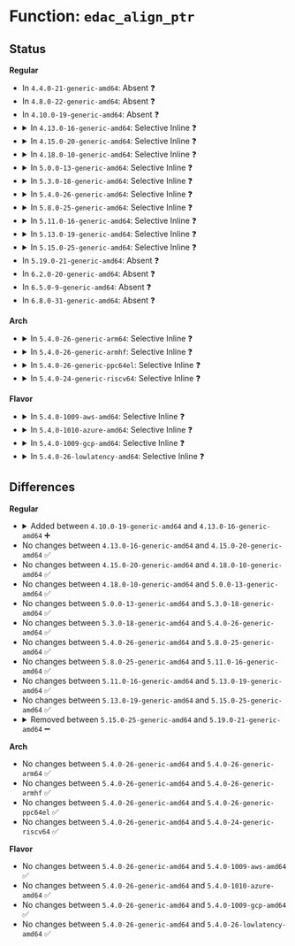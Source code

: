 # Function: <code>edac_align_ptr</code>

## Status
<b>Regular</b>
<ul>
<li>
In <code>4.4.0-21-generic-amd64</code>: Absent ❓
</li>
<li>
In <code>4.8.0-22-generic-amd64</code>: Absent ❓
</li>
<li>
In <code>4.10.0-19-generic-amd64</code>: Absent ❓
</li>
<li>
<details>
<summary>In <code>4.13.0-16-generic-amd64</code>: Selective Inline ❓</summary>

```c
void * edac_align_ptr(void * * p, unsigned int size, int n_elems)
```

```json
{
  "name": "edac_align_ptr",
  "collision_type": "Unique Global",
  "inline_type": "Selective",
  "funcs": [
    {
      "addr": 18446744071586566511,
      "name": "edac_align_ptr",
      "external": true,
      "loc": "drivers/edac/edac_mc.c:239",
      "file": "drivers/edac/edac_mc.c",
      "inline": "not declared, inlined",
      "caller_inline": [
        "drivers/edac/edac_mc.c:edac_mc_alloc",
        "drivers/edac/edac_mc.c:edac_mc_alloc",
        "drivers/edac/edac_mc.c:edac_mc_alloc",
        "drivers/edac/edac_mc.c:edac_mc_alloc"
      ],
      "caller_func": [
        "drivers/edac/edac_device.c:edac_device_alloc_ctl_info",
        "drivers/edac/edac_device.c:edac_device_alloc_ctl_info",
        "drivers/edac/edac_device.c:edac_device_alloc_ctl_info",
        "drivers/edac/edac_device.c:edac_device_alloc_ctl_info",
        "drivers/edac/edac_device.c:edac_device_alloc_ctl_info",
        "drivers/edac/edac_pci.c:edac_pci_alloc_ctl_info",
        "drivers/edac/edac_pci.c:edac_pci_alloc_ctl_info"
      ]
    }
  ],
  "symbols": [
    {
      "addr": 18446744071586568112,
      "name": "edac_align_ptr",
      "section": ".text",
      "bind": "STB_GLOBAL",
      "size": 98
    }
  ]
}
```
</details>
</li>
<li>
<details>
<summary>In <code>4.15.0-20-generic-amd64</code>: Selective Inline ❓</summary>

```c
void * edac_align_ptr(void * * p, unsigned int size, int n_elems)
```

```json
{
  "name": "edac_align_ptr",
  "collision_type": "Unique Global",
  "inline_type": "Selective",
  "funcs": [
    {
      "addr": 18446744071587033567,
      "name": "edac_align_ptr",
      "external": true,
      "loc": "drivers/edac/edac_mc.c:239",
      "file": "drivers/edac/edac_mc.c",
      "inline": "not declared, inlined",
      "caller_inline": [
        "drivers/edac/edac_mc.c:edac_mc_alloc",
        "drivers/edac/edac_mc.c:edac_mc_alloc",
        "drivers/edac/edac_mc.c:edac_mc_alloc",
        "drivers/edac/edac_mc.c:edac_mc_alloc"
      ],
      "caller_func": [
        "drivers/edac/edac_device.c:edac_device_alloc_ctl_info",
        "drivers/edac/edac_device.c:edac_device_alloc_ctl_info",
        "drivers/edac/edac_device.c:edac_device_alloc_ctl_info",
        "drivers/edac/edac_device.c:edac_device_alloc_ctl_info",
        "drivers/edac/edac_device.c:edac_device_alloc_ctl_info",
        "drivers/edac/edac_pci.c:edac_pci_alloc_ctl_info",
        "drivers/edac/edac_pci.c:edac_pci_alloc_ctl_info"
      ]
    }
  ],
  "symbols": [
    {
      "addr": 18446744071587035168,
      "name": "edac_align_ptr",
      "section": ".text",
      "bind": "STB_GLOBAL",
      "size": 98
    }
  ]
}
```
</details>
</li>
<li>
<details>
<summary>In <code>4.18.0-10-generic-amd64</code>: Selective Inline ❓</summary>

```c
void * edac_align_ptr(void * * p, unsigned int size, int n_elems)
```

```json
{
  "name": "edac_align_ptr",
  "collision_type": "Unique Global",
  "inline_type": "Selective",
  "funcs": [
    {
      "addr": 18446744071587331416,
      "name": "edac_align_ptr",
      "external": true,
      "loc": "drivers/edac/edac_mc.c:241",
      "file": "drivers/edac/edac_mc.c",
      "inline": "not declared, inlined",
      "caller_inline": [
        "drivers/edac/edac_mc.c:edac_mc_alloc",
        "drivers/edac/edac_mc.c:edac_mc_alloc",
        "drivers/edac/edac_mc.c:edac_mc_alloc"
      ],
      "caller_func": [
        "drivers/edac/edac_device.c:edac_device_alloc_ctl_info",
        "drivers/edac/edac_device.c:edac_device_alloc_ctl_info",
        "drivers/edac/edac_device.c:edac_device_alloc_ctl_info",
        "drivers/edac/edac_device.c:edac_device_alloc_ctl_info",
        "drivers/edac/edac_device.c:edac_device_alloc_ctl_info",
        "drivers/edac/edac_pci.c:edac_pci_alloc_ctl_info",
        "drivers/edac/edac_pci.c:edac_pci_alloc_ctl_info"
      ]
    }
  ],
  "symbols": [
    {
      "addr": 18446744071587332944,
      "name": "edac_align_ptr",
      "section": ".text",
      "bind": "STB_GLOBAL",
      "size": 98
    }
  ]
}
```
</details>
</li>
<li>
<details>
<summary>In <code>5.0.0-13-generic-amd64</code>: Selective Inline ❓</summary>

```c
void * edac_align_ptr(void * * p, unsigned int size, int n_elems)
```

```json
{
  "name": "edac_align_ptr",
  "collision_type": "Unique Global",
  "inline_type": "Selective",
  "funcs": [
    {
      "addr": 18446744071587509738,
      "name": "edac_align_ptr",
      "external": true,
      "loc": "drivers/edac/edac_mc.c:239",
      "file": "drivers/edac/edac_mc.c",
      "inline": "not declared, inlined",
      "caller_inline": [
        "drivers/edac/edac_mc.c:edac_mc_alloc",
        "drivers/edac/edac_mc.c:edac_mc_alloc",
        "drivers/edac/edac_mc.c:edac_mc_alloc"
      ],
      "caller_func": [
        "drivers/edac/edac_device.c:edac_device_alloc_ctl_info",
        "drivers/edac/edac_device.c:edac_device_alloc_ctl_info",
        "drivers/edac/edac_device.c:edac_device_alloc_ctl_info",
        "drivers/edac/edac_device.c:edac_device_alloc_ctl_info",
        "drivers/edac/edac_device.c:edac_device_alloc_ctl_info",
        "drivers/edac/edac_pci.c:edac_pci_alloc_ctl_info",
        "drivers/edac/edac_pci.c:edac_pci_alloc_ctl_info"
      ]
    }
  ],
  "symbols": [
    {
      "addr": 18446744071587511296,
      "name": "edac_align_ptr",
      "section": ".text",
      "bind": "STB_GLOBAL",
      "size": 98
    }
  ]
}
```
</details>
</li>
<li>
<details>
<summary>In <code>5.3.0-18-generic-amd64</code>: Selective Inline ❓</summary>

```c
void * edac_align_ptr(void * * p, unsigned int size, int n_elems)
```

```json
{
  "name": "edac_align_ptr",
  "collision_type": "Unique Global",
  "inline_type": "Selective",
  "funcs": [
    {
      "addr": 18446744071587783752,
      "name": "edac_align_ptr",
      "external": true,
      "loc": "drivers/edac/edac_mc.c:239",
      "file": "drivers/edac/edac_mc.c",
      "inline": "not declared, inlined",
      "caller_inline": [
        "drivers/edac/edac_mc.c:edac_mc_alloc",
        "drivers/edac/edac_mc.c:edac_mc_alloc",
        "drivers/edac/edac_mc.c:edac_mc_alloc"
      ],
      "caller_func": [
        "drivers/edac/edac_device.c:edac_device_alloc_ctl_info",
        "drivers/edac/edac_device.c:edac_device_alloc_ctl_info",
        "drivers/edac/edac_device.c:edac_device_alloc_ctl_info",
        "drivers/edac/edac_device.c:edac_device_alloc_ctl_info",
        "drivers/edac/edac_device.c:edac_device_alloc_ctl_info",
        "drivers/edac/edac_pci.c:edac_pci_alloc_ctl_info",
        "drivers/edac/edac_pci.c:edac_pci_alloc_ctl_info"
      ]
    }
  ],
  "symbols": [
    {
      "addr": 18446744071587785152,
      "name": "edac_align_ptr",
      "section": ".text",
      "bind": "STB_GLOBAL",
      "size": 98
    }
  ]
}
```
</details>
</li>
<li>
<details>
<summary>In <code>5.4.0-26-generic-amd64</code>: Selective Inline ❓</summary>

```c
void * edac_align_ptr(void * * p, unsigned int size, int n_elems)
```

```json
{
  "name": "edac_align_ptr",
  "collision_type": "Unique Global",
  "inline_type": "Selective",
  "funcs": [
    {
      "addr": 18446744071587988488,
      "name": "edac_align_ptr",
      "external": true,
      "loc": "drivers/edac/edac_mc.c:239",
      "file": "drivers/edac/edac_mc.c",
      "inline": "not declared, inlined",
      "caller_inline": [
        "drivers/edac/edac_mc.c:edac_mc_alloc",
        "drivers/edac/edac_mc.c:edac_mc_alloc",
        "drivers/edac/edac_mc.c:edac_mc_alloc"
      ],
      "caller_func": [
        "drivers/edac/edac_device.c:edac_device_alloc_ctl_info",
        "drivers/edac/edac_device.c:edac_device_alloc_ctl_info",
        "drivers/edac/edac_device.c:edac_device_alloc_ctl_info",
        "drivers/edac/edac_device.c:edac_device_alloc_ctl_info",
        "drivers/edac/edac_device.c:edac_device_alloc_ctl_info",
        "drivers/edac/edac_pci.c:edac_pci_alloc_ctl_info",
        "drivers/edac/edac_pci.c:edac_pci_alloc_ctl_info"
      ]
    }
  ],
  "symbols": [
    {
      "addr": 18446744071587989888,
      "name": "edac_align_ptr",
      "section": ".text",
      "bind": "STB_GLOBAL",
      "size": 98
    }
  ]
}
```
</details>
</li>
<li>
<details>
<summary>In <code>5.8.0-25-generic-amd64</code>: Selective Inline ❓</summary>

```c
void * edac_align_ptr(void * * p, unsigned int size, int n_elems)
```

```json
{
  "name": "edac_align_ptr",
  "collision_type": "Unique Global",
  "inline_type": "Selective",
  "funcs": [
    {
      "addr": 18446744071588843598,
      "name": "edac_align_ptr",
      "external": true,
      "loc": "drivers/edac/edac_mc.c:186",
      "file": "drivers/edac/edac_mc.c",
      "inline": "not declared, inlined",
      "caller_inline": [],
      "caller_func": [
        "drivers/edac/edac_device.c:edac_device_alloc_ctl_info",
        "drivers/edac/edac_device.c:edac_device_alloc_ctl_info",
        "drivers/edac/edac_device.c:edac_device_alloc_ctl_info",
        "drivers/edac/edac_device.c:edac_device_alloc_ctl_info",
        "drivers/edac/edac_device.c:edac_device_alloc_ctl_info",
        "drivers/edac/edac_pci.c:edac_pci_alloc_ctl_info",
        "drivers/edac/edac_pci.c:edac_pci_alloc_ctl_info"
      ]
    }
  ],
  "symbols": [
    {
      "addr": 18446744071588844032,
      "name": "edac_align_ptr",
      "section": ".text",
      "bind": "STB_GLOBAL",
      "size": 98
    }
  ]
}
```
</details>
</li>
<li>
<details>
<summary>In <code>5.11.0-16-generic-amd64</code>: Selective Inline ❓</summary>

```c
void * edac_align_ptr(void * * p, unsigned int size, int n_elems)
```

```json
{
  "name": "edac_align_ptr",
  "collision_type": "Unique Global",
  "inline_type": "Selective",
  "funcs": [
    {
      "addr": 18446744071588859886,
      "name": "edac_align_ptr",
      "external": true,
      "loc": "drivers/edac/edac_mc.c:190",
      "file": "drivers/edac/edac_mc.c",
      "inline": "not declared, inlined",
      "caller_inline": [],
      "caller_func": [
        "drivers/edac/edac_device.c:edac_device_alloc_ctl_info",
        "drivers/edac/edac_device.c:edac_device_alloc_ctl_info",
        "drivers/edac/edac_device.c:edac_device_alloc_ctl_info",
        "drivers/edac/edac_device.c:edac_device_alloc_ctl_info",
        "drivers/edac/edac_device.c:edac_device_alloc_ctl_info",
        "drivers/edac/edac_pci.c:edac_pci_alloc_ctl_info",
        "drivers/edac/edac_pci.c:edac_pci_alloc_ctl_info"
      ]
    }
  ],
  "symbols": [
    {
      "addr": 18446744071588860320,
      "name": "edac_align_ptr",
      "section": ".text",
      "bind": "STB_GLOBAL",
      "size": 98
    }
  ]
}
```
</details>
</li>
<li>
<details>
<summary>In <code>5.13.0-19-generic-amd64</code>: Selective Inline ❓</summary>

```c
void * edac_align_ptr(void * * p, unsigned int size, int n_elems)
```

```json
{
  "name": "edac_align_ptr",
  "collision_type": "Unique Global",
  "inline_type": "Selective",
  "funcs": [
    {
      "addr": 18446744071588746668,
      "name": "edac_align_ptr",
      "external": true,
      "loc": "drivers/edac/edac_mc.c:190",
      "file": "drivers/edac/edac_mc.c",
      "inline": "not declared, inlined",
      "caller_inline": [],
      "caller_func": [
        "drivers/edac/edac_device.c:edac_device_alloc_ctl_info",
        "drivers/edac/edac_device.c:edac_device_alloc_ctl_info",
        "drivers/edac/edac_device.c:edac_device_alloc_ctl_info",
        "drivers/edac/edac_device.c:edac_device_alloc_ctl_info",
        "drivers/edac/edac_device.c:edac_device_alloc_ctl_info",
        "drivers/edac/edac_pci.c:edac_pci_alloc_ctl_info",
        "drivers/edac/edac_pci.c:edac_pci_alloc_ctl_info"
      ]
    }
  ],
  "symbols": [
    {
      "addr": 18446744071588747360,
      "name": "edac_align_ptr",
      "section": ".text",
      "bind": "STB_GLOBAL",
      "size": 98
    }
  ]
}
```
</details>
</li>
<li>
<details>
<summary>In <code>5.15.0-25-generic-amd64</code>: Selective Inline ❓</summary>

```c
void * edac_align_ptr(void * * p, unsigned int size, int n_elems)
```

```json
{
  "name": "edac_align_ptr",
  "collision_type": "Unique Global",
  "inline_type": "Selective",
  "funcs": [
    {
      "addr": 18446744071589437844,
      "name": "edac_align_ptr",
      "external": true,
      "loc": "drivers/edac/edac_mc.c:193",
      "file": "drivers/edac/edac_mc.c",
      "inline": "not declared, inlined",
      "caller_inline": [
        "drivers/edac/edac_mc.c:edac_mc_alloc",
        "drivers/edac/edac_mc.c:edac_mc_alloc"
      ],
      "caller_func": [
        "drivers/edac/edac_device.c:edac_device_alloc_ctl_info",
        "drivers/edac/edac_device.c:edac_device_alloc_ctl_info",
        "drivers/edac/edac_device.c:edac_device_alloc_ctl_info",
        "drivers/edac/edac_device.c:edac_device_alloc_ctl_info",
        "drivers/edac/edac_device.c:edac_device_alloc_ctl_info",
        "drivers/edac/edac_pci.c:edac_pci_alloc_ctl_info",
        "drivers/edac/edac_pci.c:edac_pci_alloc_ctl_info"
      ]
    }
  ],
  "symbols": [
    {
      "addr": 18446744071589438736,
      "name": "edac_align_ptr",
      "section": ".text",
      "bind": "STB_GLOBAL",
      "size": 98
    }
  ]
}
```
</details>
</li>
<li>
In <code>5.19.0-21-generic-amd64</code>: Absent ❓
</li>
<li>
In <code>6.2.0-20-generic-amd64</code>: Absent ❓
</li>
<li>
In <code>6.5.0-9-generic-amd64</code>: Absent ❓
</li>
<li>
In <code>6.8.0-31-generic-amd64</code>: Absent ❓
</li>
</ul>
<b>Arch</b>
<ul>
<li>
<details>
<summary>In <code>5.4.0-26-generic-arm64</code>: Selective Inline ❓</summary>

```c
void * edac_align_ptr(void * * p, unsigned int size, int n_elems)
```

```json
{
  "name": "edac_align_ptr",
  "collision_type": "Unique Global",
  "inline_type": "Selective",
  "funcs": [
    {
      "addr": 18446603336501233160,
      "name": "edac_align_ptr",
      "external": true,
      "loc": "drivers/edac/edac_mc.c:239",
      "file": "drivers/edac/edac_mc.c",
      "inline": "not declared, inlined",
      "caller_inline": [
        "drivers/edac/edac_mc.c:edac_mc_alloc",
        "drivers/edac/edac_mc.c:edac_mc_alloc",
        "drivers/edac/edac_mc.c:edac_mc_alloc"
      ],
      "caller_func": [
        "drivers/edac/edac_device.c:edac_device_alloc_ctl_info",
        "drivers/edac/edac_device.c:edac_device_alloc_ctl_info",
        "drivers/edac/edac_device.c:edac_device_alloc_ctl_info",
        "drivers/edac/edac_device.c:edac_device_alloc_ctl_info",
        "drivers/edac/edac_device.c:edac_device_alloc_ctl_info",
        "drivers/edac/edac_pci.c:edac_pci_alloc_ctl_info",
        "drivers/edac/edac_pci.c:edac_pci_alloc_ctl_info"
      ]
    }
  ],
  "symbols": [
    {
      "addr": 18446603336501234536,
      "name": "edac_align_ptr",
      "section": ".text",
      "bind": "STB_GLOBAL",
      "size": 148
    }
  ]
}
```
</details>
</li>
<li>
<details>
<summary>In <code>5.4.0-26-generic-armhf</code>: Selective Inline ❓</summary>

```c
void * edac_align_ptr(void * * p, unsigned int size, int n_elems)
```

```json
{
  "name": "edac_align_ptr",
  "collision_type": "Unique Global",
  "inline_type": "Selective",
  "funcs": [
    {
      "addr": 3233737236,
      "name": "edac_align_ptr",
      "external": true,
      "loc": "drivers/edac/edac_mc.c:239",
      "file": "drivers/edac/edac_mc.c",
      "inline": "not declared, inlined",
      "caller_inline": [
        "drivers/edac/edac_mc.c:edac_mc_alloc",
        "drivers/edac/edac_mc.c:edac_mc_alloc",
        "drivers/edac/edac_mc.c:edac_mc_alloc",
        "drivers/edac/edac_mc.c:edac_mc_alloc",
        "drivers/edac/edac_mc.c:edac_mc_alloc"
      ],
      "caller_func": [
        "drivers/edac/edac_device.c:edac_device_alloc_ctl_info",
        "drivers/edac/edac_device.c:edac_device_alloc_ctl_info",
        "drivers/edac/edac_device.c:edac_device_alloc_ctl_info",
        "drivers/edac/edac_device.c:edac_device_alloc_ctl_info",
        "drivers/edac/edac_device.c:edac_device_alloc_ctl_info",
        "drivers/edac/edac_pci.c:edac_pci_alloc_ctl_info",
        "drivers/edac/edac_pci.c:edac_pci_alloc_ctl_info"
      ]
    }
  ],
  "symbols": [
    {
      "addr": 3233738736,
      "name": "edac_align_ptr",
      "section": ".text",
      "bind": "STB_GLOBAL",
      "size": 124
    }
  ]
}
```
</details>
</li>
<li>
<details>
<summary>In <code>5.4.0-26-generic-ppc64el</code>: Selective Inline ❓</summary>

```c
void * edac_align_ptr(void * * p, unsigned int size, int n_elems)
```

```json
{
  "name": "edac_align_ptr",
  "collision_type": "Unique Global",
  "inline_type": "Selective",
  "funcs": [
    {
      "addr": 13835058055294763464,
      "name": "edac_align_ptr",
      "external": true,
      "loc": "drivers/edac/edac_mc.c:239",
      "file": "drivers/edac/edac_mc.c",
      "inline": "not declared, inlined",
      "caller_inline": [
        "drivers/edac/edac_mc.c:edac_mc_alloc",
        "drivers/edac/edac_mc.c:edac_mc_alloc"
      ],
      "caller_func": [
        "drivers/edac/edac_device.c:edac_device_alloc_ctl_info",
        "drivers/edac/edac_device.c:edac_device_alloc_ctl_info",
        "drivers/edac/edac_device.c:edac_device_alloc_ctl_info",
        "drivers/edac/edac_device.c:edac_device_alloc_ctl_info",
        "drivers/edac/edac_device.c:edac_device_alloc_ctl_info",
        "drivers/edac/edac_pci.c:edac_pci_alloc_ctl_info",
        "drivers/edac/edac_pci.c:edac_pci_alloc_ctl_info"
      ]
    }
  ],
  "symbols": [
    {
      "addr": 13835058055294765200,
      "name": "edac_align_ptr",
      "section": ".text",
      "bind": "STB_GLOBAL",
      "size": 156
    }
  ]
}
```
</details>
</li>
<li>
<details>
<summary>In <code>5.4.0-24-generic-riscv64</code>: Selective Inline ❓</summary>

```c
void * edac_align_ptr(void * * p, unsigned int size, int n_elems)
```

```json
{
  "name": "edac_align_ptr",
  "collision_type": "Unique Global",
  "inline_type": "Selective",
  "funcs": [
    {
      "addr": 18446743936277927530,
      "name": "edac_align_ptr",
      "external": true,
      "loc": "drivers/edac/edac_mc.c:239",
      "file": "drivers/edac/edac_mc.c",
      "inline": "not declared, inlined",
      "caller_inline": [
        "drivers/edac/edac_mc.c:edac_mc_alloc",
        "drivers/edac/edac_mc.c:edac_mc_alloc",
        "drivers/edac/edac_mc.c:edac_mc_alloc"
      ],
      "caller_func": [
        "drivers/edac/edac_device.c:edac_device_alloc_ctl_info",
        "drivers/edac/edac_device.c:edac_device_alloc_ctl_info",
        "drivers/edac/edac_device.c:edac_device_alloc_ctl_info",
        "drivers/edac/edac_device.c:edac_device_alloc_ctl_info",
        "drivers/edac/edac_device.c:edac_device_alloc_ctl_info",
        "drivers/edac/edac_pci.c:edac_pci_alloc_ctl_info",
        "drivers/edac/edac_pci.c:edac_pci_alloc_ctl_info"
      ]
    }
  ],
  "symbols": [
    {
      "addr": 18446743936277928738,
      "name": "edac_align_ptr",
      "section": ".text",
      "bind": "STB_GLOBAL",
      "size": 118
    }
  ]
}
```
</details>
</li>
</ul>
<b>Flavor</b>
<ul>
<li>
<details>
<summary>In <code>5.4.0-1009-aws-amd64</code>: Selective Inline ❓</summary>

```c
void * edac_align_ptr(void * * p, unsigned int size, int n_elems)
```

```json
{
  "name": "edac_align_ptr",
  "collision_type": "Unique Global",
  "inline_type": "Selective",
  "funcs": [
    {
      "addr": 18446744071587619464,
      "name": "edac_align_ptr",
      "external": true,
      "loc": "drivers/edac/edac_mc.c:239",
      "file": "drivers/edac/edac_mc.c",
      "inline": "not declared, inlined",
      "caller_inline": [
        "drivers/edac/edac_mc.c:edac_mc_alloc",
        "drivers/edac/edac_mc.c:edac_mc_alloc",
        "drivers/edac/edac_mc.c:edac_mc_alloc"
      ],
      "caller_func": [
        "drivers/edac/edac_device.c:edac_device_alloc_ctl_info",
        "drivers/edac/edac_device.c:edac_device_alloc_ctl_info",
        "drivers/edac/edac_device.c:edac_device_alloc_ctl_info",
        "drivers/edac/edac_device.c:edac_device_alloc_ctl_info",
        "drivers/edac/edac_device.c:edac_device_alloc_ctl_info",
        "drivers/edac/edac_pci.c:edac_pci_alloc_ctl_info",
        "drivers/edac/edac_pci.c:edac_pci_alloc_ctl_info"
      ]
    }
  ],
  "symbols": [
    {
      "addr": 18446744071587620864,
      "name": "edac_align_ptr",
      "section": ".text",
      "bind": "STB_GLOBAL",
      "size": 98
    }
  ]
}
```
</details>
</li>
<li>
<details>
<summary>In <code>5.4.0-1010-azure-amd64</code>: Selective Inline ❓</summary>

```c
void * edac_align_ptr(void * * p, unsigned int size, int n_elems)
```

```json
{
  "name": "edac_align_ptr",
  "collision_type": "Unique Global",
  "inline_type": "Selective",
  "funcs": [
    {
      "addr": 18446744071587387480,
      "name": "edac_align_ptr",
      "external": true,
      "loc": "drivers/edac/edac_mc.c:239",
      "file": "drivers/edac/edac_mc.c",
      "inline": "not declared, inlined",
      "caller_inline": [
        "drivers/edac/edac_mc.c:edac_mc_alloc",
        "drivers/edac/edac_mc.c:edac_mc_alloc",
        "drivers/edac/edac_mc.c:edac_mc_alloc"
      ],
      "caller_func": [
        "drivers/edac/edac_device.c:edac_device_alloc_ctl_info",
        "drivers/edac/edac_device.c:edac_device_alloc_ctl_info",
        "drivers/edac/edac_device.c:edac_device_alloc_ctl_info",
        "drivers/edac/edac_device.c:edac_device_alloc_ctl_info",
        "drivers/edac/edac_device.c:edac_device_alloc_ctl_info",
        "drivers/edac/edac_pci.c:edac_pci_alloc_ctl_info",
        "drivers/edac/edac_pci.c:edac_pci_alloc_ctl_info"
      ]
    }
  ],
  "symbols": [
    {
      "addr": 18446744071587388880,
      "name": "edac_align_ptr",
      "section": ".text",
      "bind": "STB_GLOBAL",
      "size": 98
    }
  ]
}
```
</details>
</li>
<li>
<details>
<summary>In <code>5.4.0-1009-gcp-amd64</code>: Selective Inline ❓</summary>

```c
void * edac_align_ptr(void * * p, unsigned int size, int n_elems)
```

```json
{
  "name": "edac_align_ptr",
  "collision_type": "Unique Global",
  "inline_type": "Selective",
  "funcs": [
    {
      "addr": 18446744071587944632,
      "name": "edac_align_ptr",
      "external": true,
      "loc": "drivers/edac/edac_mc.c:239",
      "file": "drivers/edac/edac_mc.c",
      "inline": "not declared, inlined",
      "caller_inline": [
        "drivers/edac/edac_mc.c:edac_mc_alloc",
        "drivers/edac/edac_mc.c:edac_mc_alloc",
        "drivers/edac/edac_mc.c:edac_mc_alloc"
      ],
      "caller_func": [
        "drivers/edac/edac_device.c:edac_device_alloc_ctl_info",
        "drivers/edac/edac_device.c:edac_device_alloc_ctl_info",
        "drivers/edac/edac_device.c:edac_device_alloc_ctl_info",
        "drivers/edac/edac_device.c:edac_device_alloc_ctl_info",
        "drivers/edac/edac_device.c:edac_device_alloc_ctl_info",
        "drivers/edac/edac_pci.c:edac_pci_alloc_ctl_info",
        "drivers/edac/edac_pci.c:edac_pci_alloc_ctl_info"
      ]
    }
  ],
  "symbols": [
    {
      "addr": 18446744071587946032,
      "name": "edac_align_ptr",
      "section": ".text",
      "bind": "STB_GLOBAL",
      "size": 98
    }
  ]
}
```
</details>
</li>
<li>
<details>
<summary>In <code>5.4.0-26-lowlatency-amd64</code>: Selective Inline ❓</summary>

```c
void * edac_align_ptr(void * * p, unsigned int size, int n_elems)
```

```json
{
  "name": "edac_align_ptr",
  "collision_type": "Unique Global",
  "inline_type": "Selective",
  "funcs": [
    {
      "addr": 18446744071588059976,
      "name": "edac_align_ptr",
      "external": true,
      "loc": "drivers/edac/edac_mc.c:239",
      "file": "drivers/edac/edac_mc.c",
      "inline": "not declared, inlined",
      "caller_inline": [
        "drivers/edac/edac_mc.c:edac_mc_alloc",
        "drivers/edac/edac_mc.c:edac_mc_alloc",
        "drivers/edac/edac_mc.c:edac_mc_alloc"
      ],
      "caller_func": [
        "drivers/edac/edac_device.c:edac_device_alloc_ctl_info",
        "drivers/edac/edac_device.c:edac_device_alloc_ctl_info",
        "drivers/edac/edac_device.c:edac_device_alloc_ctl_info",
        "drivers/edac/edac_device.c:edac_device_alloc_ctl_info",
        "drivers/edac/edac_device.c:edac_device_alloc_ctl_info",
        "drivers/edac/edac_pci.c:edac_pci_alloc_ctl_info",
        "drivers/edac/edac_pci.c:edac_pci_alloc_ctl_info"
      ]
    }
  ],
  "symbols": [
    {
      "addr": 18446744071588061376,
      "name": "edac_align_ptr",
      "section": ".text",
      "bind": "STB_GLOBAL",
      "size": 98
    }
  ]
}
```
</details>
</li>
</ul>

## Differences
<b>Regular</b>
<ul>
<li>
<details>
<summary>Added between <code>4.10.0-19-generic-amd64</code> and <code>4.13.0-16-generic-amd64</code> ➕</summary>

```c
void * edac_align_ptr(void * * p, unsigned int size, int n_elems)
```
</details>
</li>
<li>
No changes between <code>4.13.0-16-generic-amd64</code> and <code>4.15.0-20-generic-amd64</code> ✅
</li>
<li>
No changes between <code>4.15.0-20-generic-amd64</code> and <code>4.18.0-10-generic-amd64</code> ✅
</li>
<li>
No changes between <code>4.18.0-10-generic-amd64</code> and <code>5.0.0-13-generic-amd64</code> ✅
</li>
<li>
No changes between <code>5.0.0-13-generic-amd64</code> and <code>5.3.0-18-generic-amd64</code> ✅
</li>
<li>
No changes between <code>5.3.0-18-generic-amd64</code> and <code>5.4.0-26-generic-amd64</code> ✅
</li>
<li>
No changes between <code>5.4.0-26-generic-amd64</code> and <code>5.8.0-25-generic-amd64</code> ✅
</li>
<li>
No changes between <code>5.8.0-25-generic-amd64</code> and <code>5.11.0-16-generic-amd64</code> ✅
</li>
<li>
No changes between <code>5.11.0-16-generic-amd64</code> and <code>5.13.0-19-generic-amd64</code> ✅
</li>
<li>
No changes between <code>5.13.0-19-generic-amd64</code> and <code>5.15.0-25-generic-amd64</code> ✅
</li>
<li>
<details>
<summary>Removed between <code>5.15.0-25-generic-amd64</code> and <code>5.19.0-21-generic-amd64</code> ➖</summary>

```c
void * edac_align_ptr(void * * p, unsigned int size, int n_elems)
```
</details>
</li>
</ul>
<b>Arch</b>
<ul>
<li>
No changes between <code>5.4.0-26-generic-amd64</code> and <code>5.4.0-26-generic-arm64</code> ✅
</li>
<li>
No changes between <code>5.4.0-26-generic-amd64</code> and <code>5.4.0-26-generic-armhf</code> ✅
</li>
<li>
No changes between <code>5.4.0-26-generic-amd64</code> and <code>5.4.0-26-generic-ppc64el</code> ✅
</li>
<li>
No changes between <code>5.4.0-26-generic-amd64</code> and <code>5.4.0-24-generic-riscv64</code> ✅
</li>
</ul>
<b>Flavor</b>
<ul>
<li>
No changes between <code>5.4.0-26-generic-amd64</code> and <code>5.4.0-1009-aws-amd64</code> ✅
</li>
<li>
No changes between <code>5.4.0-26-generic-amd64</code> and <code>5.4.0-1010-azure-amd64</code> ✅
</li>
<li>
No changes between <code>5.4.0-26-generic-amd64</code> and <code>5.4.0-1009-gcp-amd64</code> ✅
</li>
<li>
No changes between <code>5.4.0-26-generic-amd64</code> and <code>5.4.0-26-lowlatency-amd64</code> ✅
</li>
</ul>
